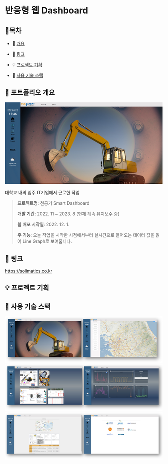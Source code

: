 # 반응형 웹 Dashboard
## 📗목차 

- 📝 [개요](#-포트폴리오-개요)

- 🔗 [링크](#-링크)

- 💡 [프로젝트 기획](#-프로젝트-기획)

- 🔨 [사용 기술 스택](#-사용-기술-스택)

## 📝 포트폴리오 개요
<img src="images/readme_home.jpg">

대학교 내의 입주 IT기업에서 근로한 작업

>**프로젝트명**: 천공기 Smart Dashboard 
>
>**개발 기간**: 2022. 11 ~ 2023. 8 (현재 계속 유지보수 중) 
>
>**웹 배포 시작일**: 2022. 12. 1.
> 
>**주 기능**: 오늘 작업을 시작한 시점에서부터 실시간으로 들어오는 데이터 값을 읽어 Line Graph로 보여줍니다.

## 🔗 링크
https://solimatics.co.kr

## 💡 프로젝트 기획

## 🔨 사용 기술 스택
<img src="images/readme1.jpg">
<img src="images/readme2.jpg">
<img src="images/readme3.jpg">
